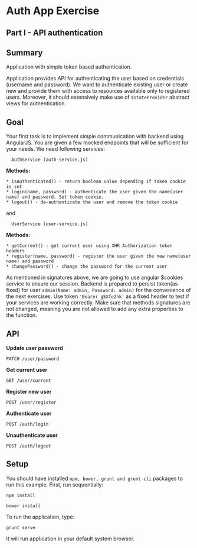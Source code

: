 # Auth App Exercise
## Part I - API authentication

## Summary
Application with simple token based authentication.

Application provides API for authenticating the user based on credentials (username and password).
We want to authenticate existing user or create new and provide them with access to resources available
only to registered users. Moreover, it should extensively make use of `$stateProvider` abstract views
for authentication.

## Goal

Your first task is to implement simple communication with backend using AngularJS. You are given a few
mocked endpoints that will be sufficient for your needs. We need following services:

```
  AuthService (auth-service.js)
```

**Methods:**

    * isAuthenticated() - return boolean value depending if token cookie is set
    * login(name, password) - authenticate the user given the name(user name) and password. Set token cookie.
    * logout() - de-authenticate the user and remove the token cookie

and

```
  UserService (user-service.js)
```

**Methods:**

    * getCurrent() - get current user using XHR Authorization token headers
    * register(name, password) - register the user given the new name(user name) and password
    * changePassword() - change the password for the current user


As mentioned in signatures above, we are going to use angular $cookies service to ensure our session. Backend
is prepared to persist token(as fixed) for user ```admin(Name: admin, Password: admin)``` for the convenience of
the next exercises. Use token ```'Bearer g5Xfe2hk'``` as a fixed header to test if your services are working
correctly. Make sure that methods signatures are not changed, meaning you are not allowed to add any
extra properties to the function.

## API

**Update user password**

`PATCH /user/password`

**Get current user**

`GET /user/current`

**Register new user**

`POST /user/register`

**Authenticate user**

`POST /auth/login`

**Unauthenticate user**

`POST /auth/logout`

## Setup

You should have installed `npm, bower, grunt and grunt-cli` packages to run this example.
First, run sequentially:

```
npm install
```
```
bower install
```

To run the application, type:

```
grunt serve
```

It will run application in your default system browser.

